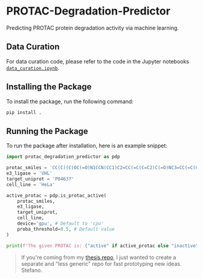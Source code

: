 # PROTAC-Degradation-Predictor

Predicting PROTAC protein degradation activity via machine learning.

## Data Curation

For data curation code, please refer to the code in the Jupyter notebooks [`data_curation.ipynb`](notebooks/data_curation.ipynb).

## Installing the Package

To install the package, run the following command:

```bash
pip install .
```

## Running the Package

To run the package after installation, here is an example snippet:

```python
import protac_degradation_predictor as pdp

protac_smiles = 'CC(C)(C)OC(=O)N1CCN(CC1)C2=CC(=C(C=C2)C(=O)NC3=CC(=C(C=C3)F)Cl)C(=O)NC4=CC=C(C=C4)F'
e3_ligase = 'VHL'
target_uniprot = 'P04637'
cell_line = 'HeLa'

active_protac = pdp.is_protac_active(
    protac_smiles,
    e3_ligase,
    target_uniprot,
    cell_line,
    device='gpu', # Default to 'cpu'
    proba_threshold=0.5, # Default value
)

print(f'The given PROTAC is: {"active" if active_protac else "inactive"}')
```

> If you're coming from my [thesis repo](https://github.com/ribesstefano/Machine-Learning-for-Predicting-Targeted-Protein-Degradation), I just wanted to create a separate and "less generic" repo for fast prototyping new ideas.
> Stefano.
